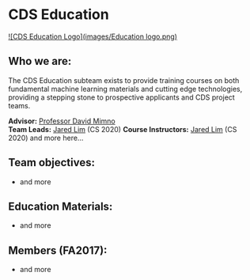# CDS Education

[![CDS Education Logo](images/Education logo.png)](cornelldata.science)

## Who we are:
The CDS Education subteam exists to provide training courses on both fundamental machine learning materials and cutting edge technologies, providing a stepping stone to prospective applicants and CDS project teams.

**Advisor:** [Professor David Mimno](https://mimno.infosci.cornell.edu/)  
**Team Leads:** [Jared Lim](https://github.com/JunyoungLim) (CS 2020)
**Course Instructors:** [Jared Lim](https://github.com/JunyoungLim) (CS 2020)
and more here...

## Team objectives:
* and more

## Education Materials:
* and more


## Members (FA2017):
* and more
